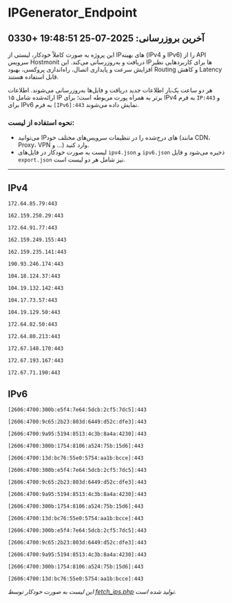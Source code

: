 # IPGenerator_Endpoint

## آخرین بروزرسانی: 2025-07-25 19:48:51 +0330

این پروژه به صورت کاملاً خودکار، لیستی از IPهای بهینه (IPv4 و IPv6) را از API سرویس Hostmonit دریافت و به‌روزرسانی می‌کند. این IPها برای کاربردهایی نظیر افزایش سرعت و پایداری اتصال، راه‌اندازی پروکسی، بهبود Routing و کاهش Latency قابل استفاده هستند.

هر دو ساعت یک‌بار اطلاعات جدید دریافت و فایل‌ها به‌روزرسانی می‌شوند. اطلاعات ارائه‌شده شامل ۱۵ IP برتر به همراه پورت مربوطه است؛ برای IPv4 به فرم `IP:443` و برای IPv6 به فرم `[IPv6]:443` نمایش داده می‌شوند.

### نحوه استفاده از لیست:
- می‌توانید IPهای درج‌شده را در تنظیمات سرویس‌های مختلف خود (مانند CDN، Proxy، VPN و ...) وارد کنید.
- لیست به صورت خودکار در فایل‌های `ipv4.json` و `ipv6.json` ذخیره می‌شود و فایل `export.json` نیز شامل هر دو لیست است.

---

## IPv4
```
172.64.85.79:443
```
```
162.159.250.29:443
```
```
172.64.91.77:443
```
```
162.159.249.155:443
```
```
162.159.235.141:443
```
```
190.93.246.174:443
```
```
104.18.124.37:443
```
```
104.19.132.142:443
```
```
104.17.73.57:443
```
```
104.19.129.50:443
```
```
172.64.82.50:443
```
```
172.64.80.213:443
```
```
172.67.148.170:443
```
```
172.67.193.167:443
```
```
172.67.71.190:443
```

## IPv6
```
[2606:4700:300b:e5f4:7e64:5dcb:2cf5:7dc5]:443
```
```
[2606:4700:9c65:2b23:803d:6449:d52c:dfe3]:443
```
```
[2606:4700:9a95:5194:8513:4c3b:8a4a:4230]:443
```
```
[2606:4700:300b:1754:8106:a524:75b:15d6]:443
```
```
[2606:4700:13d:bc76:55e0:5754:aa1b:bcce]:443
```
```
[2606:4700:300b:e5f4:7e64:5dcb:2cf5:7dc5]:443
```
```
[2606:4700:9c65:2b23:803d:6449:d52c:dfe3]:443
```
```
[2606:4700:9a95:5194:8513:4c3b:8a4a:4230]:443
```
```
[2606:4700:300b:1754:8106:a524:75b:15d6]:443
```
```
[2606:4700:13d:bc76:55e0:5754:aa1b:bcce]:443
```
```
[2606:4700:300b:e5f4:7e64:5dcb:2cf5:7dc5]:443
```
```
[2606:4700:9c65:2b23:803d:6449:d52c:dfe3]:443
```
```
[2606:4700:9a95:5194:8513:4c3b:8a4a:4230]:443
```
```
[2606:4700:300b:1754:8106:a524:75b:15d6]:443
```
```
[2606:4700:13d:bc76:55e0:5754:aa1b:bcce]:443
```

*این لیست به صورت خودکار توسط [fetch_ips.php](scripts/fetch_ips.php) تولید شده است.*

